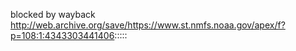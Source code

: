 blocked by wayback
http://web.archive.org/save/https://www.st.nmfs.noaa.gov/apex/f?p=108:1:4343303441406:::::
